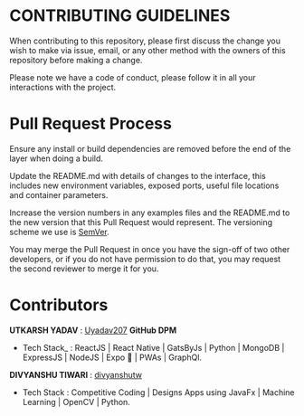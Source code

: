 # **CONTRIBUTING GUIDELINES**

When contributing to this repository, please first discuss the change you wish to make via issue, email, or any other method with the owners of this repository before making a change.

Please note we have a code of conduct, please follow it in all your interactions with the project.

# **Pull Request Process**

Ensure any install or build dependencies are removed before the end of the layer when doing a build.

Update the README.md with details of changes to the interface, this includes new environment variables, exposed ports, useful file locations and container parameters.

Increase the version numbers in any examples files and the README.md to the new version that this Pull Request would represent. The versioning scheme we use is [SemVer](https://semver.org/).

You may merge the Pull Request in once you have the sign-off of two other developers, or if you do not have permission to do that, you may request the second reviewer to merge it for you.

# Contributors
 
**UTKARSH YADAV**  : [Uyadav207](https://github.com/Uyadav207) **GitHub DPM**

- Tech Stack_ : ReactJS | React Native | GatsByJs | Python | MongoDB | ExpressJS | NodeJS | Expo 📱 | PWAs | GraphQl. 

**DIVYANSHU TIWARI** : [divyanshutw](https://github.com/divyanshutw)

- Tech Stack : Competitive Coding | Designs Apps using JavaFx | Machine Learning | OpenCV | Python.